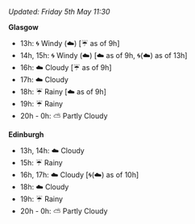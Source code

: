*Updated: Friday 5th May 11:30*

**Glasgow**

* 13h: :cyclone: Windy (:cloud:) [:umbrella: as of 9h]
* 14h, 15h: :cyclone: Windy (:cloud:) [:cloud: as of 9h, :cyclone:(:cloud:) as of 13h]
* 16h: :cloud: Cloudy [:umbrella: as of 9h]
* 17h: :cloud: Cloudy
* 18h: :umbrella: Rainy [:cloud: as of 9h]
* 19h: :umbrella: Rainy
* 20h - 0h: :partly_sunny: Partly Cloudy

**Edinburgh**

* 13h, 14h: :cloud: Cloudy
* 15h: :umbrella: Rainy
* 16h, 17h: :cloud: Cloudy [:cyclone:(:cloud:) as of 10h]
* 18h: :cloud: Cloudy
* 19h: :umbrella: Rainy
* 20h - 0h: :partly_sunny: Partly Cloudy
